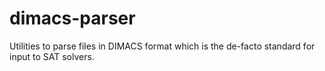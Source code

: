 # dimacs-parser
Utilities to parse files in DIMACS format which is the de-facto standard for input to SAT solvers.

